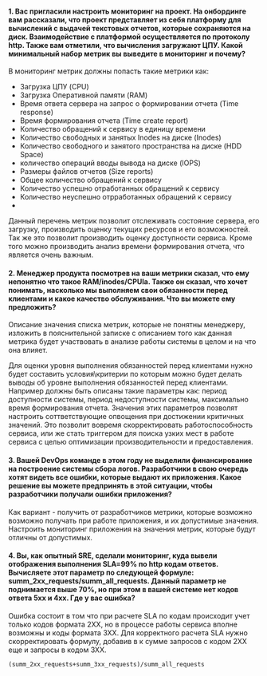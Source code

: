 #### 1. Вас пригласили настроить мониторинг на проект. На онбординге вам рассказали, что проект представляет из себя платформу для вычислений с выдачей текстовых отчетов, которые сохраняются на диск. Взаимодействие с платформой осуществляется по протоколу http. Также вам отметили, что вычисления загружают ЦПУ. Какой минимальный набор метрик вы выведите в мониторинг и почему?

В мониторинг метрик должны попасть такие метрики как:
- Загрузка ЦПУ (CPU)
- Загрузка Оперативной памяти (RAM)
- Время ответа сервера на запрос о формировании отчета (Time response)
- Время формирования отчета (Time create report)
- Количество обращений к сервису в единицу времени
- Количество свободных и занятых Inodes на диске (Inodes)
- Количество свободного и занятого пространства на диске (HDD Space)
- количество операций вводы вывода на диске (IOPS)
- Размеры файлов отчетов (Size reports)
- Общее количество обращений к сервису
- Количество успешно отработанных обращений к сервису
- Количество неуспешно отрработанных обращений к сервису
- 

Данный перечень метрик позволит отслеживать состояние сервера, его загрузку, производить оценку текущих ресурсов и его возможностей.
Так же это позволит производить оценку доступности сервиса.
Кроме того можно производить анализ времени формирования отчета, что является очень важным.


#### 2. Менеджер продукта посмотрев на ваши метрики сказал, что ему непонятно что такое RAM/inodes/CPUla. Также он сказал, что хочет понимать, насколько мы выполняем свои обязанности перед клиентами и какое качество обслуживания. Что вы можете ему предложить?

Описание значения списка метрик, которые не понятны менеджеру, изложить в пояснительной записке с описанием того как данная метрика будет участвовать в анализе работы системы в целом и на что она влияет.

Для оценки уровня выполнения обязанностей перед клиентами нужно будет составить условия\критерии по которым можно будет делать выводы об уровне выполнения обязанностей перед клиентами.
Например должны быть описаны такие параметры как: период доступности системы, период недоступности системы, максимально время формирования отчета.
Значения этих параметров позволят настроить соттветствующие опвощения при достижении критичных значений.
Это позволит вовремя скорректировать работоспособность сервиса, или же стать триггером для поиска узких мест в работе сервиса с целью оптимизации производительности и предоставления. 

#### 3. Вашей DevOps команде в этом году не выделили финансирование на построение системы сбора логов. Разработчики в свою очередь хотят видеть все ошибки, которые выдают их приложения. Какое решение вы можете предпринять в этой ситуации, чтобы разработчики получали ошибки приложения?

Как вариант - получить от разработчиков метрики, которые возможно возможно получать при работе приложения, и их допустимые значения.
Настроить мониторинг приложения на значения метрик, которые будут отличны от допустимых.

#### 4. Вы, как опытный SRE, сделали мониторинг, куда вывели отображения выполнения SLA=99% по http кодам ответов. Вычисляете этот параметр по следующей формуле: summ_2xx_requests/summ_all_requests. Данный параметр не поднимается выше 70%, но при этом в вашей системе нет кодов ответа 5xx и 4xx. Где у вас ошибка?

Ошибка состоит в том что при расчете SLA по кодам происходит учет только кодов формата 2ХХ, но в процессе работы сервиса вполне возможны и коды формата 3ХХ.
Для корректного расчета SLA  нужно скорректировать формулу, добавив в к сумме запросов с кодом 2ХХ еще и запросы в кодом 3ХХ.

``(summ_2xx_requests+summ_3xx_requests)/summ_all_requests``    